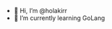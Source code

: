 - 👋 Hi, I’m @holakirr
- 🌱 I’m currently learning GoLang

<!---
holakirr/holakirr is a ✨ special ✨ repository because its `README.md` (this file) appears on your GitHub profile.
You can click the Preview link to take a look at your changes.
--->
